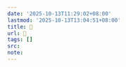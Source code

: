 ```yaml
---
date: '2025-10-13T11:29:02+08:00'
lastmod: '2025-10-13T13:04:51+08:00'
title: 󰟶
url: 󰟶
tags: []
src:
note:
---
```

